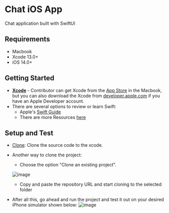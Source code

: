 # Chat iOS App
Chat application built with SwiftUI

## Requirements
- Macbook
- Xcode 13.0+
- iOS 14.0+

## Getting Started
* [**Xcode**](https://apps.apple.com/us/app/xcode/id497799835) - Contributor can get Xcode from the [App Store](https://itunes.apple.com/us/app/xcode/id497799835?mt=12) in the Macbook, but you can also download the Xcode from [developer.apple.com](https://developer.apple.com/) if you have an Apple Developer account.
* There are several options to review or learn Swift:
  * Apple's [Swift Guide](https://docs.swift.org/swift-book/GuidedTour/GuidedTour.html)
  * There are more Resources [here](https://developer.apple.com/swift/resources/)

## Setup and Test

- [Clone](https://github.blog/2017-06-05-clone-in-xcode/): Clone the source code to the xcode.
- Another way to clone the project:
  * Choose the option "Clone an existing project".
  
  ![image](https://user-images.githubusercontent.com/46938075/143539658-2db46463-eb3e-4a47-9a29-d47b55ad45ff.png)
  * Copy and paste the repository URL and start cloning to the selected folder
- After all this, go ahead and run the project and test it out on your desired iPhone simulator shown below:
![image](https://user-images.githubusercontent.com/46938075/143535331-05ee4d03-6e0d-483a-ada1-9cc9ae8a6878.png)

